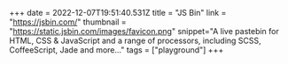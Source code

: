 +++
date = 2022-12-07T19:51:40.531Z
title = "JS Bin"
link = "https://jsbin.com/"
thumbnail = "https://static.jsbin.com/images/favicon.png"
snippet="A live pastebin for HTML, CSS & JavaScript and a range of processors, including SCSS, CoffeeScript, Jade and more..."
tags = ["playground"]
+++
